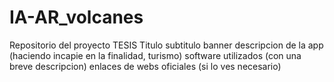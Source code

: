 # IA-AR_volcanes
Repositorio del proyecto TESIS
Titulo
subtitulo
banner
descripcion de la app (haciendo incapie en la finalidad, turismo)
software utilizados (con una breve descripcion)
enlaces de webs oficiales (si lo ves necesario)
